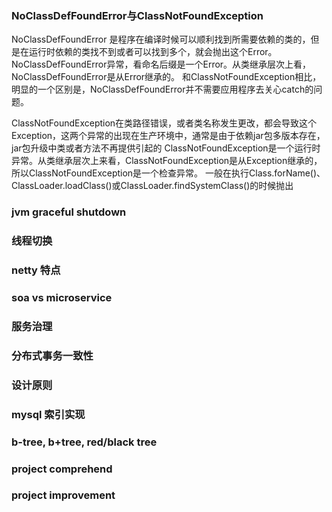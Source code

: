 
### NoClassDefFoundError与ClassNotFoundException
NoClassDefFoundError 是程序在编译时候可以顺利找到所需要依赖的类的，但是在运行时依赖的类找不到或者可以找到多个，就会抛出这个Error。
NoClassDefFoundError异常，看命名后缀是一个Error。从类继承层次上看，NoClassDefFoundError是从Error继承的。
和ClassNotFoundException相比，明显的一个区别是，NoClassDefFoundError并不需要应用程序去关心catch的问题。

ClassNotFoundException在类路径错误，或者类名称发生更改，都会导致这个Exception，这两个异常的出现在生产环境中，通常是由于依赖jar包多版本存在，jar包升级中类或者方法不再提供引起的
ClassNotFoundException是一个运行时异常。从类继承层次上来看，ClassNotFoundException是从Exception继承的，所以ClassNotFoundException是一个检查异常。
一般在执行Class.forName()、ClassLoader.loadClass()或ClassLoader.findSystemClass()的时候抛出

### jvm graceful shutdown
### 线程切换
### netty 特点
### soa vs microservice
### 服务治理
### 分布式事务一致性
### 设计原则
### mysql 索引实现
### b-tree, b+tree, red/black tree
### project comprehend
### project improvement


